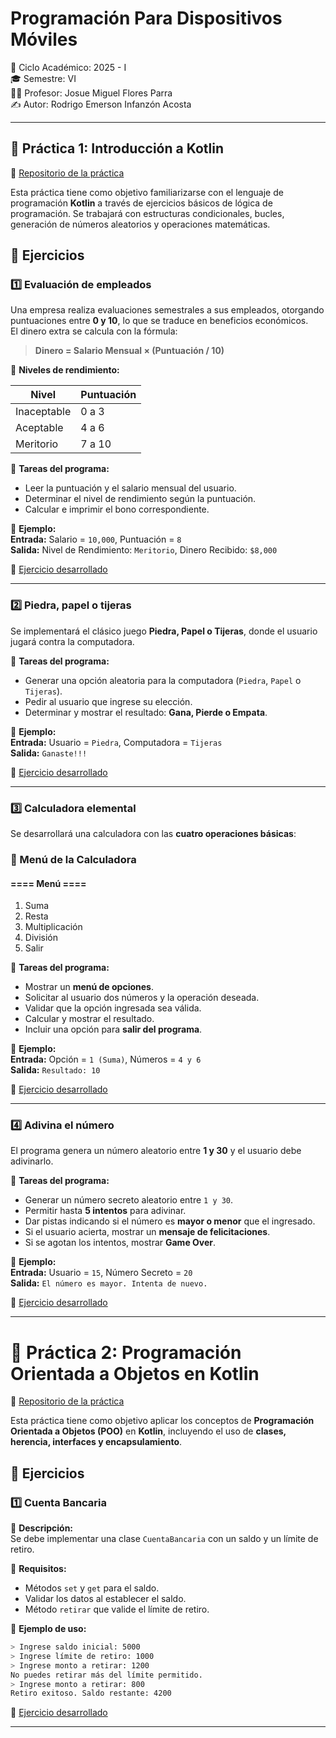 # Programación Para Dispositivos Móviles

📅 Ciclo Académico: 2025 - I  
🎓 Semestre: VI  
👨‍🏫 Profesor: Josue Miguel Flores Parra  
✍ Autor: Rodrigo Emerson Infanzón Acosta  

---

## 📌 Práctica 1: Introducción a Kotlin  

🔗 [Repositorio de la práctica](https://github.com/RodrigoStranger/dispositivos-moviles-25-1/tree/main/Practica%201%20-%20Introduccion%20a%20Kotlin)  

Esta práctica tiene como objetivo familiarizarse con el lenguaje de programación **Kotlin** a través de ejercicios básicos de lógica de programación. Se trabajará con estructuras condicionales, bucles, generación de números aleatorios y operaciones matemáticas.


## 🔹 Ejercicios  

### 1️⃣ Evaluación de empleados  
Una empresa realiza evaluaciones semestrales a sus empleados, otorgando puntuaciones entre **0 y 10**, lo que se traduce en beneficios económicos.  
El dinero extra se calcula con la fórmula:

> **Dinero = Salario Mensual × (Puntuación / 10)**

📌 **Niveles de rendimiento:**  

| Nivel       | Puntuación  |
|------------ |------------ |
| Inaceptable | 0 a 3       |
| Aceptable   | 4 a 6       |
| Meritorio   | 7 a 10      |


📌 **Tareas del programa:**  
- Leer la puntuación y el salario mensual del usuario.  
- Determinar el nivel de rendimiento según la puntuación.  
- Calcular e imprimir el bono correspondiente.  

📍 **Ejemplo:**  
**Entrada:** Salario = `10,000`, Puntuación = `8`  
**Salida:** Nivel de Rendimiento: `Meritorio`, Dinero Recibido: `$8,000`

🔗 [Ejercicio desarrollado](https://github.com/RodrigoStranger/dispositivos-moviles-25-1/blob/main/Practica%201%20-%20Introduccion%20a%20Kotlin/Evaluacion%20de%20empleados.kt)  

---

### 2️⃣ Piedra, papel o tijeras  
Se implementará el clásico juego **Piedra, Papel o Tijeras**, donde el usuario jugará contra la computadora.  

📌 **Tareas del programa:**  
- Generar una opción aleatoria para la computadora (`Piedra`, `Papel` o `Tijeras`).  
- Pedir al usuario que ingrese su elección.  
- Determinar y mostrar el resultado: **Gana, Pierde o Empata**.  

📍 **Ejemplo:**  
**Entrada:** Usuario = `Piedra`, Computadora = `Tijeras`  
**Salida:** `Ganaste!!!`  

🔗 [Ejercicio desarrollado](https://github.com/RodrigoStranger/dispositivos-moviles-25-1/blob/main/Practica%201%20-%20Introduccion%20a%20Kotlin/Piedra%2C%20papel%20o%20tijeras.kt)  

---

### 3️⃣ Calculadora elemental  
Se desarrollará una calculadora con las **cuatro operaciones básicas**:  

### 📌 Menú de la Calculadora  

#### ==== Menú ====  
1. Suma  
2. Resta
3.  Multiplicación
4.  División
5.  Salir  

📌 **Tareas del programa:**  
- Mostrar un **menú de opciones**.  
- Solicitar al usuario dos números y la operación deseada.  
- Validar que la opción ingresada sea válida.  
- Calcular y mostrar el resultado.  
- Incluir una opción para **salir del programa**.  

📍 **Ejemplo:**  
**Entrada:** Opción = `1 (Suma)`, Números = `4 y 6`  
**Salida:** `Resultado: 10`  

🔗 [Ejercicio desarrollado](https://github.com/RodrigoStranger/dispositivos-moviles-25-1/blob/main/Practica%201%20-%20Introduccion%20a%20Kotlin/Calculadora%20elemental.kt)  

---

### 4️⃣ Adivina el número  
El programa genera un número aleatorio entre **1 y 30** y el usuario debe adivinarlo.  

📌 **Tareas del programa:**  
- Generar un número secreto aleatorio entre `1 y 30`.  
- Permitir hasta **5 intentos** para adivinar.  
- Dar pistas indicando si el número es **mayor o menor** que el ingresado.  
- Si el usuario acierta, mostrar un **mensaje de felicitaciones**.  
- Si se agotan los intentos, mostrar **Game Over**.  

📍 **Ejemplo:**  
**Entrada:** Usuario = `15`, Número Secreto = `20`  
**Salida:** `El número es mayor. Intenta de nuevo.`  

🔗 [Ejercicio desarrollado](https://github.com/RodrigoStranger/dispositivos-moviles-25-1/blob/main/Practica%201%20-%20Introduccion%20a%20Kotlin/Adivina%20el%20numero.kt)  

---

# 📌 Práctica 2: Programación Orientada a Objetos en Kotlin  

🔗 [Repositorio de la práctica](https://github.com/RodrigoStranger/dispositivos-moviles-25-1/tree/main/Practica%202%20-%20Programacion%20Orientada%20a%20Objetos%20Kotlin)  

Esta práctica tiene como objetivo aplicar los conceptos de **Programación Orientada a Objetos (POO)** en **Kotlin**, incluyendo el uso de **clases, herencia, interfaces y encapsulamiento**.  

## 🔹 Ejercicios  

### 1️⃣ Cuenta Bancaria  
📌 **Descripción:**  
Se debe implementar una clase `CuentaBancaria` con un saldo y un límite de retiro.  

📍 **Requisitos:**  
- Métodos `set` y `get` para el saldo.  
- Validar los datos al establecer el saldo.  
- Método `retirar` que valide el límite de retiro.  

📍 **Ejemplo de uso:**  

```bash
> Ingrese saldo inicial: 5000
> Ingrese límite de retiro: 1000
> Ingrese monto a retirar: 1200
No puedes retirar más del límite permitido.
> Ingrese monto a retirar: 800
Retiro exitoso. Saldo restante: 4200
```

🔗 [Ejercicio desarrollado](https://github.com/RodrigoStranger/dispositivos-moviles-25-1/blob/main/Practica%201%20-%20Introduccion%20a%20Kotlin/Adivina%20el%20numero.kt) 

---
